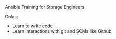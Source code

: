 Ansible Training for Storage Engineers

Golas:
  - Learn to write code
  - Learn interactions with git and SCMs like Github

